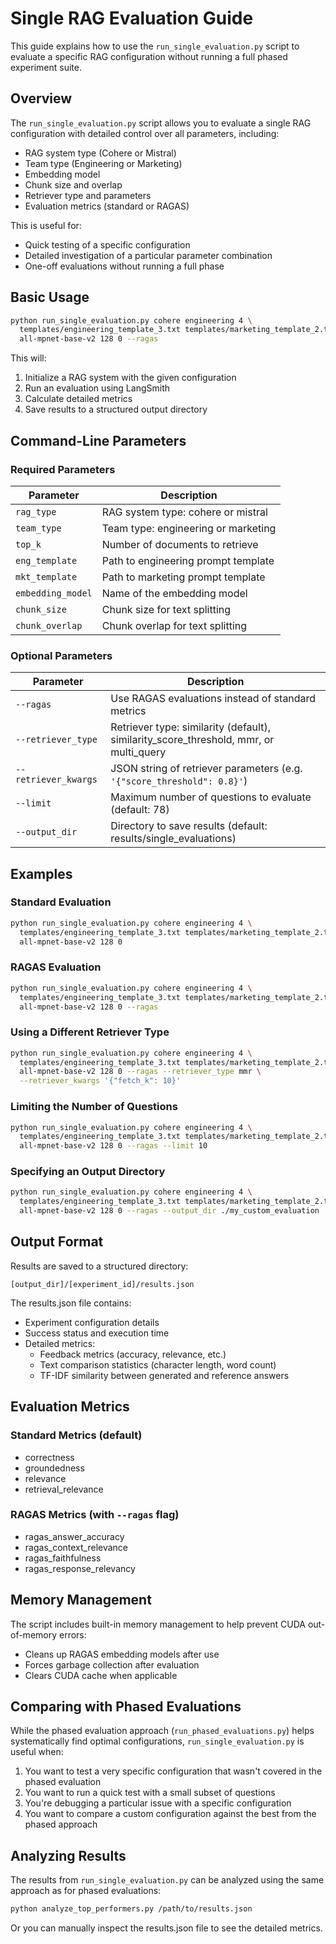 # Single RAG Evaluation Guide

This guide explains how to use the `run_single_evaluation.py` script to evaluate a specific RAG configuration without running a full phased experiment suite.

## Overview

The `run_single_evaluation.py` script allows you to evaluate a single RAG configuration with detailed control over all parameters, including:

- RAG system type (Cohere or Mistral)
- Team type (Engineering or Marketing)
- Embedding model
- Chunk size and overlap
- Retriever type and parameters
- Evaluation metrics (standard or RAGAS)

This is useful for:
- Quick testing of a specific configuration
- Detailed investigation of a particular parameter combination
- One-off evaluations without running a full phase

## Basic Usage

```bash
python run_single_evaluation.py cohere engineering 4 \
  templates/engineering_template_3.txt templates/marketing_template_2.txt \
  all-mpnet-base-v2 128 0 --ragas
```

This will:
1. Initialize a RAG system with the given configuration
2. Run an evaluation using LangSmith
3. Calculate detailed metrics
4. Save results to a structured output directory

## Command-Line Parameters

### Required Parameters

| Parameter | Description |
|-----------|-------------|
| `rag_type` | RAG system type: cohere or mistral |
| `team_type` | Team type: engineering or marketing |
| `top_k` | Number of documents to retrieve |
| `eng_template` | Path to engineering prompt template |
| `mkt_template` | Path to marketing prompt template |
| `embedding_model` | Name of the embedding model |
| `chunk_size` | Chunk size for text splitting |
| `chunk_overlap` | Chunk overlap for text splitting |

### Optional Parameters

| Parameter | Description |
|-----------|-------------|
| `--ragas` | Use RAGAS evaluations instead of standard metrics |
| `--retriever_type` | Retriever type: similarity (default), similarity_score_threshold, mmr, or multi_query |
| `--retriever_kwargs` | JSON string of retriever parameters (e.g. `'{"score_threshold": 0.8}'`) |
| `--limit` | Maximum number of questions to evaluate (default: 78) |
| `--output_dir` | Directory to save results (default: results/single_evaluations) |

## Examples

### Standard Evaluation

```bash
python run_single_evaluation.py cohere engineering 4 \
  templates/engineering_template_3.txt templates/marketing_template_2.txt \
  all-mpnet-base-v2 128 0
```

### RAGAS Evaluation

```bash
python run_single_evaluation.py cohere engineering 4 \
  templates/engineering_template_3.txt templates/marketing_template_2.txt \
  all-mpnet-base-v2 128 0 --ragas
```

### Using a Different Retriever Type

```bash
python run_single_evaluation.py cohere engineering 4 \
  templates/engineering_template_3.txt templates/marketing_template_2.txt \
  all-mpnet-base-v2 128 0 --ragas --retriever_type mmr \
  --retriever_kwargs '{"fetch_k": 10}'
```

### Limiting the Number of Questions

```bash
python run_single_evaluation.py cohere engineering 4 \
  templates/engineering_template_3.txt templates/marketing_template_2.txt \
  all-mpnet-base-v2 128 0 --ragas --limit 10
```

### Specifying an Output Directory

```bash
python run_single_evaluation.py cohere engineering 4 \
  templates/engineering_template_3.txt templates/marketing_template_2.txt \
  all-mpnet-base-v2 128 0 --ragas --output_dir ./my_custom_evaluation
```

## Output Format

Results are saved to a structured directory:
```
[output_dir]/[experiment_id]/results.json
```

The results.json file contains:
- Experiment configuration details
- Success status and execution time
- Detailed metrics:
  - Feedback metrics (accuracy, relevance, etc.)
  - Text comparison statistics (character length, word count)
  - TF-IDF similarity between generated and reference answers

## Evaluation Metrics

### Standard Metrics (default)

- correctness
- groundedness
- relevance
- retrieval_relevance

### RAGAS Metrics (with `--ragas` flag)

- ragas_answer_accuracy
- ragas_context_relevance
- ragas_faithfulness
- ragas_response_relevancy

## Memory Management

The script includes built-in memory management to help prevent CUDA out-of-memory errors:

- Cleans up RAGAS embedding models after use
- Forces garbage collection after evaluation
- Clears CUDA cache when applicable

## Comparing with Phased Evaluations

While the phased evaluation approach (`run_phased_evaluations.py`) helps systematically find optimal configurations, `run_single_evaluation.py` is useful when:

1. You want to test a very specific configuration that wasn't covered in the phased evaluation
2. You want to run a quick test with a small subset of questions
3. You're debugging a particular issue with a specific configuration
4. You want to compare a custom configuration against the best from the phased approach

## Analyzing Results

The results from `run_single_evaluation.py` can be analyzed using the same approach as for phased evaluations:

```bash
python analyze_top_performers.py /path/to/results.json
```

Or you can manually inspect the results.json file to see the detailed metrics.